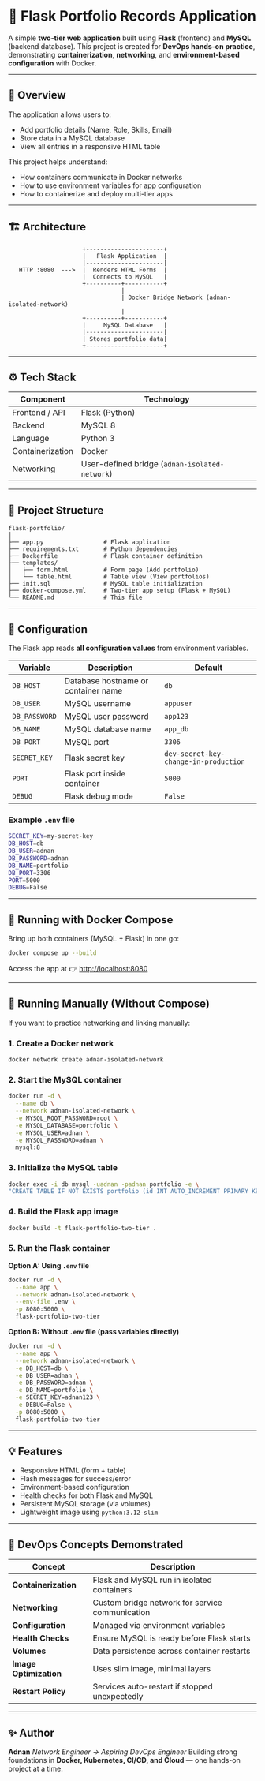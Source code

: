 # 🧩 Flask Portfolio Records Application

A simple **two-tier web application** built using **Flask** (frontend) and **MySQL** (backend database).
This project is created for **DevOps hands-on practice**, demonstrating **containerization**, **networking**, and **environment-based configuration** with Docker.

---

## 🚀 Overview

The application allows users to:

* Add portfolio details (Name, Role, Skills, Email)
* Store data in a MySQL database
* View all entries in a responsive HTML table

This project helps understand:

* How containers communicate in Docker networks
* How to use environment variables for app configuration
* How to containerize and deploy multi-tier apps

---

## 🏗️ Architecture

```
                     +----------------------+
                     |   Flask Application  |
                     |----------------------|
   HTTP :8080  --->  |  Renders HTML Forms  |
                     |  Connects to MySQL   |
                     +----------+-----------+
                                |
                                | Docker Bridge Network (adnan-isolated-network)
                                |
                     +----------+-----------+
                     |     MySQL Database   |
                     |----------------------|
                     | Stores portfolio data|
                     +----------------------+
```

---

## ⚙️ Tech Stack

| Component        | Technology                                     |
| ---------------- | ---------------------------------------------- |
| Frontend / API   | Flask (Python)                                 |
| Backend          | MySQL 8                                        |
| Language         | Python 3                                       |
| Containerization | Docker                                         |
| Networking       | User-defined bridge (`adnan-isolated-network`) |

---

## 📁 Project Structure

```
flask-portfolio/
│
├── app.py                 # Flask application
├── requirements.txt       # Python dependencies
├── Dockerfile             # Flask container definition
├── templates/
│   ├── form.html          # Form page (Add portfolio)
│   └── table.html         # Table view (View portfolios)
├── init.sql               # MySQL table initialization
├── docker-compose.yml     # Two-tier app setup (Flask + MySQL)
└── README.md              # This file
```

---

## 🔧 Configuration

The Flask app reads **all configuration values** from environment variables.

| Variable      | Description                         | Default                               |
| ------------- | ----------------------------------- | ------------------------------------- |
| `DB_HOST`     | Database hostname or container name | `db`                                  |
| `DB_USER`     | MySQL username                      | `appuser`                             |
| `DB_PASSWORD` | MySQL user password                 | `app123`                              |
| `DB_NAME`     | MySQL database name                 | `app_db`                              |
| `DB_PORT`     | MySQL port                          | `3306`                                |
| `SECRET_KEY`  | Flask secret key                    | `dev-secret-key-change-in-production` |
| `PORT`        | Flask port inside container         | `5000`                                |
| `DEBUG`       | Flask debug mode                    | `False`                               |

### Example `.env` file

```bash
SECRET_KEY=my-secret-key
DB_HOST=db
DB_USER=adnan
DB_PASSWORD=adnan
DB_NAME=portfolio
DB_PORT=3306
PORT=5000
DEBUG=False
```

---

## 🐳 Running with Docker Compose

Bring up both containers (MySQL + Flask) in one go:

```bash
docker compose up --build
```

Access the app at 👉 [http://localhost:8080](http://localhost:8080)

---

## 🧱 Running Manually (Without Compose)

If you want to practice networking and linking manually:

### 1. Create a Docker network

```bash
docker network create adnan-isolated-network
```

### 2. Start the MySQL container

```bash
docker run -d \
  --name db \
  --network adnan-isolated-network \
  -e MYSQL_ROOT_PASSWORD=root \
  -e MYSQL_DATABASE=portfolio \
  -e MYSQL_USER=adnan \
  -e MYSQL_PASSWORD=adnan \
  mysql:8
```

### 3. Initialize the MySQL table

```bash
docker exec -i db mysql -uadnan -padnan portfolio -e \
"CREATE TABLE IF NOT EXISTS portfolio (id INT AUTO_INCREMENT PRIMARY KEY, name VARCHAR(100), role VARCHAR(100), skills TEXT, email VARCHAR(100));"
```

### 4. Build the Flask app image

```bash
docker build -t flask-portfolio-two-tier .
```

### 5. Run the Flask container

**Option A: Using `.env` file**

```bash
docker run -d \
  --name app \
  --network adnan-isolated-network \
  --env-file .env \
  -p 8080:5000 \
  flask-portfolio-two-tier
```

**Option B: Without `.env` file (pass variables directly)**

```bash
docker run -d \
  --name app \
  --network adnan-isolated-network \
  -e DB_HOST=db \
  -e DB_USER=adnan \
  -e DB_PASSWORD=adnan \
  -e DB_NAME=portfolio \
  -e SECRET_KEY=adnan123 \
  -e DEBUG=False \
  -p 8080:5000 \
  flask-portfolio-two-tier
```

---

## 💡 Features

* Responsive HTML (form + table)
* Flash messages for success/error
* Environment-based configuration
* Health checks for both Flask and MySQL
* Persistent MySQL storage (via volumes)
* Lightweight image using `python:3.12-slim`

---

## 🧠 DevOps Concepts Demonstrated

| Concept                | Description                                     |
| ---------------------- | ----------------------------------------------- |
| **Containerization**   | Flask and MySQL run in isolated containers      |
| **Networking**         | Custom bridge network for service communication |
| **Configuration**      | Managed via environment variables               |
| **Health Checks**      | Ensure MySQL is ready before Flask starts       |
| **Volumes**            | Data persistence across container restarts      |
| **Image Optimization** | Uses slim image, minimal layers                 |
| **Restart Policy**     | Services auto-restart if stopped unexpectedly   |

---

## ✨ Author

**Adnan**
*Network Engineer → Aspiring DevOps Engineer*
Building strong foundations in **Docker, Kubernetes, CI/CD, and Cloud** — one hands-on project at a time.
